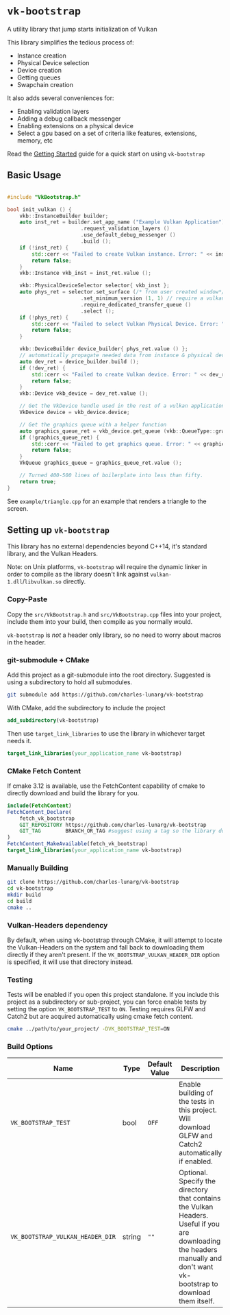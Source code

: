 # `vk-bootstrap`

A utility library that jump starts initialization of Vulkan 

This library simplifies the tedious process of:

* Instance creation
* Physical Device selection
* Device creation
* Getting queues
* Swapchain creation

It also adds several conveniences for:

* Enabling validation layers
* Adding a debug callback messenger
* Enabling extensions on a physical device
* Select a gpu based on a set of criteria like features, extensions, memory, etc

Read the [Getting Started](docs/getting_started.md) guide for a quick start on using `vk-bootstrap`

## Basic Usage

```cpp

#include "VkBootstrap.h"

bool init_vulkan () {
    vkb::InstanceBuilder builder;
    auto inst_ret = builder.set_app_name ("Example Vulkan Application")
                        .request_validation_layers ()
                        .use_default_debug_messenger ()
                        .build ();
    if (!inst_ret) {
        std::cerr << "Failed to create Vulkan instance. Error: " << inst_ret.error().message() << "\n";
        return false;
    }
    vkb::Instance vkb_inst = inst_ret.value ();

    vkb::PhysicalDeviceSelector selector{ vkb_inst };
    auto phys_ret = selector.set_surface (/* from user created window*/)
                        .set_minimum_version (1, 1) // require a vulkan 1.1 capable device
                        .require_dedicated_transfer_queue ()
                        .select ();
    if (!phys_ret) {
        std::cerr << "Failed to select Vulkan Physical Device. Error: " << phys_ret.error().message() << "\n";
        return false;
    }

    vkb::DeviceBuilder device_builder{ phys_ret.value () };
    // automatically propagate needed data from instance & physical device
    auto dev_ret = device_builder.build ();
    if (!dev_ret) {
        std::cerr << "Failed to create Vulkan device. Error: " << dev_ret.error().message() << "\n";
        return false;
    }
    vkb::Device vkb_device = dev_ret.value ();

    // Get the VkDevice handle used in the rest of a vulkan application
    VkDevice device = vkb_device.device;

    // Get the graphics queue with a helper function
    auto graphics_queue_ret = vkb_device.get_queue (vkb::QueueType::graphics);
    if (!graphics_queue_ret) {
        std::cerr << "Failed to get graphics queue. Error: " << graphics_queue_ret.error().message() << "\n";
        return false;
    }
    VkQueue graphics_queue = graphics_queue_ret.value ();

    // Turned 400-500 lines of boilerplate into less than fifty.
    return true;
}
```

See `example/triangle.cpp` for an example that renders a triangle to the screen.

## Setting up `vk-bootstrap`

This library has no external dependencies beyond C++14, it's standard library, and the Vulkan Headers.

Note: on Unix platforms, `vk-bootstrap` will require the dynamic linker in order to compile as the library doesn't link against `vulkan-1.dll`/`libvulkan.so` directly. 

### Copy-Paste

Copy the `src/VkBootstrap.h` and `src/VkBootstrap.cpp` files into your project, include them into your build, then compile as you normally would.

`vk-bootstrap` is *not* a header only library, so no need to worry about macros in the header.

### git-submodule + CMake

Add this project as a git-submodule into the root directory. Suggested is using a subdirectory to hold all submodules.

```bash
git submodule add https://github.com/charles-lunarg/vk-bootstrap
```

With CMake, add the subdirectory to include the project

```cmake
add_subdirectory(vk-bootstrap)
```

Then use `target_link_libraries` to use the library in whichever target needs it. 

```cmake
target_link_libraries(your_application_name vk-bootstrap)
```

### CMake Fetch Content
If cmake 3.12 is available, use the FetchContent capability of cmake to directly download and build the library for you.

```cmake
include(FetchContent)
FetchContent_Declare(
    fetch_vk_bootstrap
    GIT_REPOSITORY https://github.com/charles-lunarg/vk-bootstrap
    GIT_TAG        BRANCH_OR_TAG #suggest using a tag so the library doesn't update whenever new commits are pushed to a branch 
)
FetchContent_MakeAvailable(fetch_vk_bootstrap)
target_link_libraries(your_application_name vk-bootstrap)
```

### Manually Building

```bash
git clone https://github.com/charles-lunarg/vk-bootstrap
cd vk-bootstrap
mkdir build
cd build
cmake ..
```

### Vulkan-Headers dependency

By default, when using vk-bootstrap through CMake, it will attempt to locate the Vulkan-Headers on the system and fall back to downloading them directly if they aren't present. If the `VK_BOOTSTRAP_VULKAN_HEADER_DIR` option is specified, it will use that directory instead.


### Testing

Tests will be enabled if you open this project standalone. If you include this project as a subdirectory or sub-project, you can force enable tests by setting the option `VK_BOOTSTRAP_TEST` to `ON`. Testing requires GLFW and Catch2 but are acquired automatically using cmake fetch content.

```bash
cmake ../path/to/your_project/ -DVK_BOOTSTRAP_TEST=ON
```

### Build Options
| Name | Type |  Default Value | Description |
| ---- | --- | ---- | ----- | 
| `VK_BOOTSTRAP_TEST` | bool | `OFF` | Enable building of the tests in this project. Will download GLFW and Catch2 automatically if enabled. |
| `VK_BOOTSTRAP_VULKAN_HEADER_DIR` | string | `""` | Optional. Specify the directory that contains the Vulkan Headers. Useful if you are downloading the headers manually and don't want vk-bootstrap to download them itself. |
